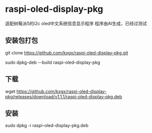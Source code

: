 # raspi-oled-display-pkg
适配树莓派5的i2c oled中文系统信息显示程序
程序由AI生成，已经过测试

## 安装包打包
git clone https://github.com/kxgx/raspi-oled-display-pkg.git

sudo dpkg-deb --build raspi-oled-display-pkg

## 下载
wget https://github.com/kxgx/raspi-oled-display-pkg/releases/download/v1.1.1/raspi-oled-display-pkg.deb
## 安装
sudo dpkg -i raspi-oled-display-pkg.deb
